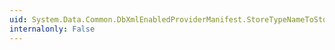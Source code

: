 ```yaml
---
uid: System.Data.Common.DbXmlEnabledProviderManifest.StoreTypeNameToStorePrimitiveType
internalonly: False
---
```

